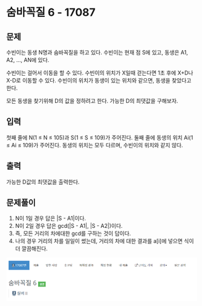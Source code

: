 # 숨바꼭질 6 - 17087

## 문제

수빈이는 동생 N명과 숨바꼭질을 하고 있다. 수빈이는 현재 점 S에 있고, 동생은 A1, A2, ..., AN에 있다.

수빈이는 걸어서 이동을 할 수 있다. 수빈이의 위치가 X일때 걷는다면 1초 후에 X+D나 X-D로 이동할 수 있다. 수빈이의 위치가 동생이 있는 위치와 같으면, 동생을 찾았다고 한다.

모든 동생을 찾기위해 D의 값을 정하려고 한다. 가능한 D의 최댓값을 구해보자.

## 입력

첫째 줄에 N(1 ≤ N ≤ 105)과 S(1 ≤ S ≤ 109)가 주어진다. 둘째 줄에 동생의 위치 Ai(1 ≤ Ai ≤ 109)가 주어진다. 동생의 위치는 모두 다르며, 수빈이의 위치와 같지 않다.

## 출력

가능한 D값의 최댓값을 출력한다.

## 문제풀이

1. N이 1일 경우 답은 |S - A1|이다.
2. N이 2일 경우 답은 gcd(|S - A1|, |S - A2|)이다.
3. 즉, 모든 거리의 차에대한 gcd를 구하는 것이 답이다.
4. 나의 경우 거리의 차를 일일이 썼는데, 거리의 차에 대한 결과를 a[i]에 넣으면 식이 더 깔끔해진다.

![](./img/1.PNG)

